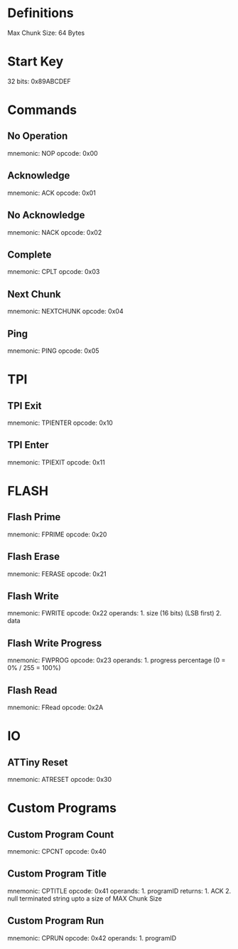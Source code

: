 # Definitions
Max Chunk Size: 64 Bytes

# Start Key
32 bits: 0x89ABCDEF

# Commands
## No Operation
mnemonic: NOP
opcode: 0x00

## Acknowledge
mnemonic: ACK
opcode: 0x01

## No Acknowledge
mnemonic: NACK
opcode: 0x02

## Complete
mnemonic: CPLT
opcode: 0x03

## Next Chunk
mnemonic: NEXTCHUNK
opcode: 0x04

## Ping
mnemonic: PING
opcode: 0x05

# TPI
## TPI Exit
mnemonic: TPIENTER
opcode: 0x10

## TPI Enter
mnemonic: TPIEXIT
opcode: 0x11

# FLASH
## Flash Prime
mnemonic: FPRIME
opcode: 0x20

## Flash Erase
mnemonic: FERASE
opcode: 0x21

## Flash Write
mnemonic: FWRITE
opcode: 0x22
operands:
    1. size (16 bits) (LSB first)
    2. data

## Flash Write Progress
mnemonic: FWPROG
opcode: 0x23
operands:
    1. progress percentage (0 = 0% / 255 = 100%)

## Flash Read
mnemonic: FRead
opcode: 0x2A

# IO
## ATTiny Reset
mnemonic: ATRESET
opcode: 0x30

# Custom Programs
## Custom Program Count
mnemonic: CPCNT
opcode: 0x40

## Custom Program Title
mnemonic: CPTITLE
opcode: 0x41
operands:
    1. programID
returns:
    1. ACK
    2. null terminated string upto a size of MAX Chunk Size

## Custom Program Run
mnemonic: CPRUN
opcode: 0x42
operands:
    1. programID